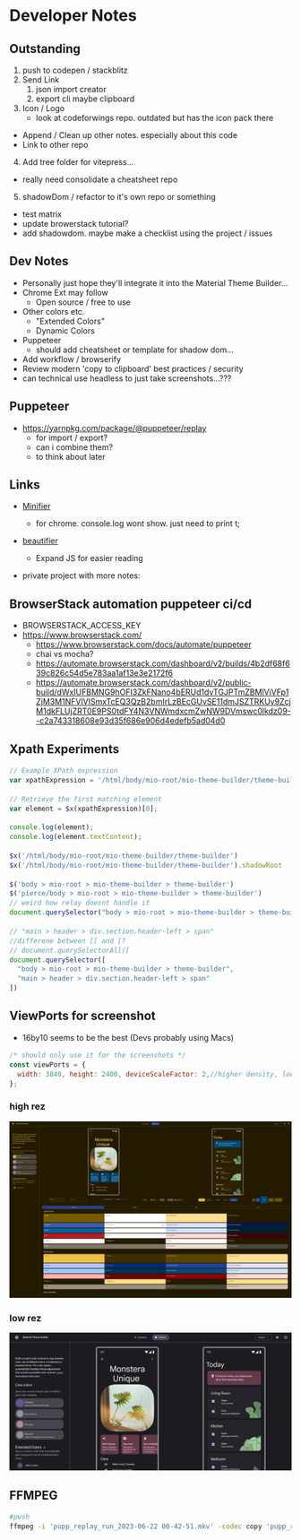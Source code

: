 # Developer Notes
## Outstanding
1. push to codepen / stackblitz
2. Send Link
   1. json import creator
   2. export cli maybe clipboard
3. Icon / Logo
   * look at codeforwings repo. outdated but has the icon pack there

* Append / Clean up other notes. especially about this code
* Link to other repo
4. Add tree folder for vitepress...
* really need consolidate a cheatsheet repo
5. shadowDom / refactor to it's own repo or something
* test matrix
* update browerstack tutorial?
* add shadowdom. maybe make a checklist using the project / issues

## Dev Notes
* Personally just hope they'll integrate it into the Material Theme Builder...
* Chrome Ext may follow
  * Open source / free to use
* Other colors etc.
  * "Extended Colors"
  * Dynamic Colors
* Puppeteer
  * should add cheatsheet or template for shadow dom...
* Add workflow / browserify
* Review modern 'copy to clipboard' best practices / security
* can technical use headless to just take screenshots...???

## Puppeteer
* https://yarnpkg.com/package/@puppeteer/replay
  * for import / export?
  * can i combine them?
  * to think about later

## Links
* [Minifier](https://www.toptal.com/developers/javascript-minifier)
  * for chrome. console.log wont show. just need to print t;
* [beautifier](https://beautifier.io/)
  * Expand JS for easier reading
 
* private project with more notes:

[//]: # (  * [material3-theme-builder-helper-ext]&#40;..%2F..%2Fmaterial3-theme-builder-helper-ext&#41;)

## BrowserStack automation puppeteer ci/cd
* BROWSERSTACK_ACCESS_KEY
* https://www.browserstack.com/
  * https://www.browserstack.com/docs/automate/puppeteer
  * chai vs mocha?
  * https://automate.browserstack.com/dashboard/v2/builds/4b2df68f639c826c54d5e783aa1af13e3e2172f6
  * https://automate.browserstack.com/dashboard/v2/public-build/dWxIUFBMNG9hOFI3ZkFNano4bERUd1dvTGJPTmZBMlViVFp1ZjM3M1NFVlVISmxTcEQ3QzB2bmIrLzBEcGUvSE11dmJSZTRKUy9ZcjM1dkFLUjZRT0E9PS0tdFY4N3VNWmdxcmZwNW9DVmswc0lkdz09--c2a743318608e93d35f686e906d4edefb5ad04d0

## Xpath Experiments
```js
// Example XPath expression
var xpathExpression = '/html/body/mio-root/mio-theme-builder/theme-builder//main/root-page/custom-base//main/section[1]/article/div[2]/core-colors//section/div[1]/h2';

// Retrieve the first matching element
var element = $x(xpathExpression)[0];

console.log(element);
console.log(element.textContent);

$x('/html/body/mio-root/mio-theme-builder/theme-builder')
$x('/html/body/mio-root/mio-theme-builder/theme-builder').shadowRoot

$('body > mio-root > mio-theme-builder > theme-builder')
$('pierce/body > mio-root > mio-theme-builder > theme-builder')
// weird how relay doesnt handle it
document.querySelector("body > mio-root > mio-theme-builder > theme-builder").shadowRoot.querySelector("main")

// "main > header > div.section.header-left > span"
//differene between [[ and [?
// document.querySelectorAll([
document.querySelector([
  "body > mio-root > mio-theme-builder > theme-builder",
  "main > header > div.section.header-left > span"
])
```

## ViewPorts for screenshot
* 16by10 seems to be the best (Devs probably using Macs)
```js
/* should only use it for the screenshots */
const viewPorts = {
  width: 3840, height: 2400, deviceScaleFactor: 2,//higher density, looks odd though
};
```
### high rez
![16by9_1.png](/viewPortsExamples/16by10_2.png)
### low rez
![16by9_low_rez_1.png](/viewPortsExamples/16by9_low_rez_1.png)

## FFMPEG
```bash
#pwsh
ffmpeg -i 'pupp_replay_run_2023-06-22 00-42-51.mkv' -codec copy 'pupp_replay_run_2023-06-22 00-42-51.mp4'
```
